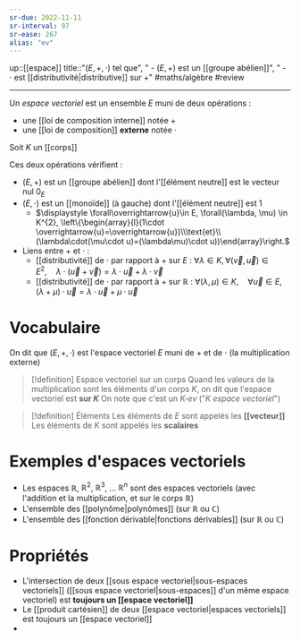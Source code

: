 ```yaml
---
sr-due: 2022-11-11
sr-interval: 97
sr-ease: 267
alias: "ev"
---
```

up::[[espace]]
title::"$(E, +, \cdot)$ tel que", " - $(E, +)$ est un [[groupe abélien]]", " - $\cdot$ est [[distributivité|distributive]] sur $+$"
#maths/algèbre #review 

----

Un _espace vectoriel_ est un ensemble $E$ muni de deux opérations :
 - une [[loi de composition interne]] notée $+$
 - une [[loi de composition]] **externe** notée $\cdot$

Soit $K$ un [[corps]]

Ces deux opérations vérifient :
 - $(E, +)$ est un [[groupe abélien]] dont l'[[élément neutre]] est le vecteur nul $0_E$
 - $(E, \cdot)$ est un [[monoïde]] (à gauche) dont l'[[élément neutre]] est $1$
     - $\displaystyle \forall\overrightarrow{u}\in E, \forall(\lambda, \mu) \in K^{2}, \left\{\begin{array}{l}(1\cdot \overrightarrow{u}=\overrightarrow{u})\\\text{et}\\(\lambda\cdot(\mu\cdot u)=(\lambda\mu)\cdot u))\end{array}\right.$
 - Liens entre $+$ et $\cdot$ :
     - [[distributivité]] de $\cdot$ par rapport à $+$ sur $E$ : $\forall\lambda\in K, \forall(\vec v, \vec u)\in E^{2},\quad\lambda\cdot(\vec u+\vec v) = \lambda\cdot\vec u + \lambda\cdot\vec v$ 
     - [[distributivité]] de $\cdot$ par rapport à $+$ sur $\mathbb R$ : $\forall(\lambda,\mu)\in K, \quad \forall\vec u\in E, (\lambda + \mu)\cdot\vec u = \lambda\cdot\vec u + \mu\cdot\vec u$

# Vocabulaire
On dit que $(E, +, \cdot)$ est l'espace vectoriel $E$ muni de $+$ et de $\cdot$ (la multiplication externe)

> [!definition] Espace vectoriel sur un corps
> Quand les valeurs de la multiplication sont les éléments d'un corps $K$, on dit que l'espace vectoriel est **sur $K$**
> On note que c'est un _K-ev_ ("_$K$ espace vectoriel_")

> [!definition] Éléments
> Les éléments de $E$ sont appelés les **[[vecteur]]**
> Les éléments de $K$ sont appelés les **scalaires**

# Exemples d'espaces vectoriels
 - Les espaces $\mathbb R$, $\mathbb R^2$, $\mathbb R^3$, ... $\mathbb R^n$ sont des espaces vectoriels (avec l'addition et la multiplication, et sur le corps $\mathbb{R}$)
 - L'ensemble des [[polynôme|polynômes]] (sur $\mathbb{R}$ ou $\mathbb{C}$)
 - L'ensemble des [[fonction dérivable|fonctions dérivables]] (sur $\mathbb{R}$ ou $\mathbb{C}$)


# Propriétés

 - L'intersection de deux [[sous espace vectoriel|sous-espaces vectoriels]] ([[sous espace vectoriel|sous-espaces]] d'un même espace vectoriel) est **toujours un [[espace vectoriel]]**
 - Le [[produit cartésien]] de deux [[espace vectoriel|espaces vectoriels]] est toujours un [[espace vectoriel]]
 - 


